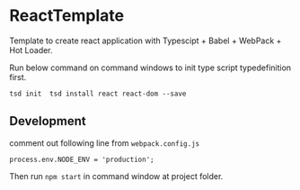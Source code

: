# ReactTemplate
Template to create react application with Typescipt + Babel + WebPack + Hot Loader.

Run below command on command windows to init type script typedefinition first.

`tsd init 
tsd install react react-dom --save`

## Development
comment out following line from `webpack.config.js`

`process.env.NODE_ENV = 'production';`

Then run `npm start` in command window at project folder.

